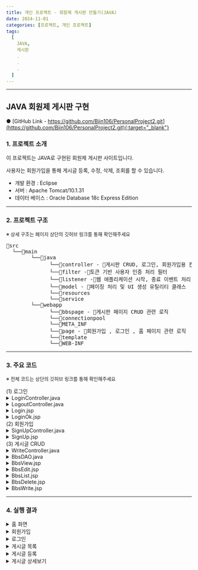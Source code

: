 ```yaml
---
title: 개인 프로젝트 - 회원제 게시판 만들기(JAVA)
date: 2024-11-01
categories: [프로젝트, 개인 프로젝트]
tags:
  [
    JAVA,
    게시판
    .
    .
    .
  ]
---
```


---

## <span class="centered-title">**JAVA 회원제 게시판 구현**</span>

● [GitHub Link - https://github.com/Biin106/PersonalProject2.git](https://github.com/Biin106/PersonalProject2.git){:target="_blank"}

### <span class="larger-text">1. **프로젝트 소개**</span>

이 프로젝트는 JAVA로 구현된 회원제 게시판 사이트입니다.

사용자는 회원가입을 통해 게시글 등록, 수정, 삭제, 조회를 할 수 있습니다.

- 개발 환경 : Eclipse
- 서버 : Apache Tomcat/10.1.31
- 데이터 베이스 : Oracle Database 18c Express Edition

---

### <span class="larger-text">2. **프로젝트 구조**</span>
<span style="font-size: 13px;">※ 상세 구조는 페이지 상단의 깃허브 링크를 통해 확인해주세요</span>

<pre class = "structure">
📁src
&nbsp;&nbsp;└──📁main
    &nbsp;&nbsp;&nbsp;&nbsp;└──📁java
          &nbsp;&nbsp;&nbsp;&nbsp;└──📁controller - 📄게시판 CRUD, 로그인, 회원가입용 컨트롤러
          &nbsp;&nbsp;&nbsp;&nbsp;└──📁filter -📄토큰 기반 사용자 인증 처리 필터
          &nbsp;&nbsp;&nbsp;&nbsp;└──📁listener -📄웹 애플리케이션 시작, 종료 이벤트 처리 리스너
          &nbsp;&nbsp;&nbsp;&nbsp;└──📁model - 📄페이징 처리 및 UI 생성 유틸리티 클래스
          &nbsp;&nbsp;&nbsp;&nbsp;└──📁resources
          &nbsp;&nbsp;&nbsp;&nbsp;└──📁service
    &nbsp;&nbsp;&nbsp;&nbsp;└──📁webapp
          &nbsp;&nbsp;&nbsp;&nbsp;└──📁bbspage - 📄게시판 페이지 CRUD 관련 로직 
          &nbsp;&nbsp;&nbsp;&nbsp;└──📁connectionpool
          &nbsp;&nbsp;&nbsp;&nbsp;└──📁META_INF
          &nbsp;&nbsp;&nbsp;&nbsp;└──📁page - 📄회원가입 , 로그인 , 홈 페이지 관련 로직
          &nbsp;&nbsp;&nbsp;&nbsp;└──📁template 
          &nbsp;&nbsp;&nbsp;&nbsp;└──📁WEB-INF
</pre>

---

### <span class="larger-text">3. **주요 코드**</span>

<span style="font-size: 13px;">※ 전체 코드는 상단의 깃허브 링크를 통해 확인해주세요</span>
<div class="little-one">
<span class="little-title">(1) 로그인</span>
</div>
<details>
<summary class="custom-summary2">LoginController.java</summary>
<div class = "toggle-content">
<pre class = "code-box">
<code class = "language-java">
package controller.login;

import java.io.IOException;

import jakarta.servlet.ServletException;
import jakarta.servlet.annotation.WebServlet;
import jakarta.servlet.http.Cookie;
import jakarta.servlet.http.HttpServlet;
import jakarta.servlet.http.HttpServletRequest;
import jakarta.servlet.http.HttpServletResponse;
import jakarta.servlet.http.HttpSession;

import model.user.UserDAO;

@WebServlet("/LoginController")
public class LoginController extends HttpServlet {
    private static final long serialVersionUID = 1L;

    protected void doPost(HttpServletRequest request, HttpServletResponse response) throws ServletException, IOException {
        request.setCharacterEncoding("UTF-8");

        String username = request.getParameter("username");
        String password = request.getParameter("password");

        // 간단한 유효성 검사 (비밀번호 확인은 UserDAO에서 처리)
        if (username == null || username.trim().isEmpty() || password == null || password.isEmpty()) {
            handleError(request, response, "아이디와 비밀번호를 모두 입력하세요");
            return;
        }

        UserDAO userDAO = new UserDAO();

        // 아이디와 비밀번호 검증
        if (userDAO.validateUser(username, password)) {
            // 인증 성공 시 토큰 발급
            String token = userDAO.issueToken(username);
            Cookie tokenCookie = new Cookie("token", token);
            tokenCookie.setMaxAge(60 * 60 * 24 * 7); // 쿠키 유효기간 설정 (예: 7일)
            response.addCookie(tokenCookie);

            // HttpSession을 이용하여 username을 세션에 저장
            HttpSession session = request.getSession();
            request.getSession().setAttribute("token", token);
            session.setAttribute("token", token);
            session.setAttribute("username", username);

            // 로그인 성공 후 이동할 페이지로 리다이렉트
            response.sendRedirect(request.getContextPath() + "/page/LoginOk.jsp");
        } else {
            // 인증 실패 시 에러 메시지 출력
            handleError(request, response, "아이디 또는 비밀번호가 잘못되었습니다");
        }
    }

    private void handleError(HttpServletRequest request, HttpServletResponse response, String message) throws ServletException, IOException {
        request.setAttribute("errorMessage", message);
        request.getRequestDispatcher("/page/Login.jsp").forward(request, response);
    }
}
</code>
</pre>
</div>
</details>
<details>
<summary class="custom-summary2">LogoutController.java</summary>
<div class = "toggle-content">
<pre class = "code-box">
<code class = "language-java">
package controller.login;

import java.io.IOException;

import jakarta.servlet.ServletException;
import jakarta.servlet.annotation.WebServlet;
import jakarta.servlet.http.Cookie;
import jakarta.servlet.http.HttpServlet;
import jakarta.servlet.http.HttpServletRequest;
import jakarta.servlet.http.HttpServletResponse;

@WebServlet("/LogoutController")
public class LogoutController extends HttpServlet {
    private static final long serialVersionUID = 1L;

    protected void doPost(HttpServletRequest request, HttpServletResponse response) throws ServletException, IOException {
        // 세션 및 쿠키 초기화
        request.getSession().invalidate(); // 세션 무효화
        
        // 토큰 쿠키 삭제
        Cookie[] cookies = request.getCookies();
        if (cookies != null) {
            for (Cookie cookie : cookies) {
                if (cookie.getName().equals("token")) {
                    cookie.setMaxAge(0); // 쿠키 유효기간을 0으로 설정하여 삭제
                    response.addCookie(cookie);
                    break;
                }
            }
        }

        // 로그아웃 후 리다이렉트
        response.sendRedirect(request.getContextPath() + "/page/Login.jsp");
    }

    protected void doGet(HttpServletRequest request, HttpServletResponse response) throws ServletException, IOException {
        doPost(request, response); // GET 요청을 POST로 전환하여 처리
    }
}
</code>
</pre>
</div>
</details>

<details>
<summary class="custom-summary2">Login.jsp</summary>
<div class = "toggle-content">
<pre class = "code-box">
<code class = "language-java">
&lt;%@ page language=&quot;java&quot; contentType=&quot;text/html; charset=UTF-8&quot; pageEncoding=&quot;UTF-8&quot; %&gt;
&lt;%@ taglib prefix=&quot;c&quot; uri=&quot;http://java.sun.com/jsp/jstl/core&quot; %&gt;

&lt;!DOCTYPE html&gt;
&lt;html&gt;
&lt;head&gt;
    &lt;jsp:include page=&quot;/template/Config.jsp&quot; /&gt;
    &lt;title&gt;Login&lt;/title&gt;
    &lt;script&gt;
        document.addEventListener(&#39;DOMContentLoaded&#39;, function() {
            var errorMsg = &#39;&lt;%= request.getAttribute(&quot;errorMsg&quot;) %&gt;&#39;;
            if (errorMsg &amp;&amp; errorMsg !== &#39;null&#39;) {
                alert(errorMsg);
            }
        });
    &lt;/script&gt;
&lt;/head&gt;
&lt;body&gt;
    &lt;div class=&quot;container&quot;&gt;
        &lt;div class=&quot;container-fluid&quot;&gt;
            &lt;jsp:include page=&quot;/template/Header.jsp&quot; /&gt;
            &lt;div class=&quot;p-5 bg-success text-white&quot;&gt;
                &lt;h1 style=&quot;font-weight: bold;&quot;&gt;로그인&lt;/h1&gt;
            &lt;/div&gt;
            &lt;fieldset class=&quot;border rounded-3 p-3 text-center mt-3 mb-3&quot;&gt;
                &lt;legend class=&quot;float-none w-auto px-3&quot; style=&quot;font-weight: bold;&quot;&gt;로그인 정보를 입력하세요&lt;/legend&gt;
                &lt;form class=&quot;needs-validation&quot; action=&quot;${pageContext.request.contextPath}/LoginController&quot; method=&quot;post&quot;&gt;
                    &lt;div class=&quot;row justify-content-center&quot;&gt;
                        &lt;div class=&quot;col-md-8&quot;&gt;
                            &lt;div class=&quot;row mb-3&quot;&gt;
                                &lt;div class=&quot;col-md-4 mb-2 mt-5 d-flex align-items-center justify-content-md-end&quot;&gt;
                                    &lt;label for=&quot;username&quot; class=&quot;form-label&quot; style=&quot;font-weight: bold;&quot;&gt;아이디&lt;/label&gt;
                                &lt;/div&gt;
                                &lt;div class=&quot;col-md-6 mb-3 mt-5&quot;&gt;
                                    &lt;input type=&quot;text&quot; class=&quot;form-control&quot; id=&quot;username&quot; placeholder=&quot;아이디 입력&quot; name=&quot;username&quot; value=&quot;${param.username}&quot;&gt;
                                &lt;/div&gt;
                            &lt;/div&gt;

                            &lt;div class=&quot;row mb-3&quot;&gt;
                                &lt;div class=&quot;col-md-4 mb-2 mt-3 d-flex align-items-center justify-content-md-end&quot;&gt;
                                    &lt;label for=&quot;password&quot; class=&quot;form-label&quot; style=&quot;font-weight: bold;&quot;&gt;비밀번호&lt;/label&gt;
                                &lt;/div&gt;
                                &lt;div class=&quot;col-md-6 mb-3 mt-3&quot;&gt;
                                    &lt;input type=&quot;password&quot; class=&quot;form-control&quot; id=&quot;password&quot; placeholder=&quot;비밀번호 입력&quot; name=&quot;password&quot;&gt;
                                &lt;/div&gt;
                            &lt;/div&gt;

                            &lt;div class=&quot;row mb-3&quot;&gt;
                                &lt;div class=&quot;col-md-12&quot;&gt;
                                    &lt;button type=&quot;submit&quot; class=&quot;btn btn-dark&quot;&gt;로그인&lt;/button&gt;
                                &lt;/div&gt;
                            &lt;/div&gt;

                            &lt;c:if test=&quot;${not empty errorMessage}&quot;&gt;
                                &lt;div class=&quot;row mb-3&quot;&gt;
                                    &lt;div class=&quot;col-md-12 d-flex justify-content-center&quot;&gt;
                                        &lt;div class=&quot;alert alert-danger&quot; style=&quot;max-width: 50%; padding: 20px;&quot;&gt;
                                            ${errorMessage}
                                        &lt;/div&gt;
                                    &lt;/div&gt;
                                &lt;/div&gt;
                            &lt;/c:if&gt;

                        &lt;/div&gt;
                    &lt;/div&gt;
                &lt;/form&gt;
            &lt;/fieldset&gt;
            &lt;jsp:include page=&quot;/template/Footer.jsp&quot; /&gt;
        &lt;/div&gt;
    &lt;/div&gt;
&lt;/body&gt;
&lt;/html&gt;
</code>
</pre>
</div>
</details>

<details>
<summary class="custom-summary2">LoginOk.jsp</summary>
<div class = "toggle-content">
<pre class = "code-box">
<code class = "language-java">
&lt;%@ page language=&quot;java&quot; contentType=&quot;text/html; charset=UTF-8&quot; pageEncoding=&quot;UTF-8&quot;%&gt;
&lt;%@ taglib prefix=&quot;c&quot; uri=&quot;http://java.sun.com/jsp/jstl/core&quot; %&gt;
&lt;!DOCTYPE html&gt;
&lt;html&gt;
&lt;head&gt;
    &lt;jsp:include page=&quot;/template/Config.jsp&quot;/&gt;
    &lt;title&gt;LoginOk.jsp&lt;/title&gt;
    &lt;script&gt;
        // 클라이언트 측 JavaScript 코드 작성
        var token = &#39;${sessionScope.token}&#39;;
        localStorage.setItem(&#39;token&#39;, token); // 예: 로컬 스토리지에 토큰 저장
    &lt;/script&gt;
&lt;/head&gt;
&lt;body&gt;
    &lt;div class=&quot;container&quot;&gt;
        &lt;div class=&quot;container-fluid&quot;&gt;
            &lt;jsp:include page=&quot;/template/Header.jsp&quot;/&gt;
            
            &lt;!-- 컨텐츠 시작 --&gt;    
            &lt;div class=&quot;p-5 bg-success text-white&quot;&gt;
                &lt;h1 style=&quot;font-weight:bold;&quot;&gt;로그인 성공&lt;/h1&gt;
            &lt;/div&gt;    
            
            &lt;fieldset class=&quot;border rounded-3 p-3 text-center mt-3 mb-3&quot;&gt;
                &lt;h3 class=&quot;display-6&quot; style=&quot;font-weight:bold;&quot;&gt;${sessionScope.username}님 환영합니다!&lt;/h3&gt;
                
                &lt;div class=&quot;row mt-4&quot;&gt;
                    &lt;div class=&quot;col-md-12&quot;&gt;
                        &lt;h5&gt;상단 메뉴를 통해 이동해주세요&lt;/h5&gt;
                    &lt;/div&gt;
                &lt;/div&gt;
            &lt;/fieldset&gt;        
            &lt;!-- 컨텐츠 끝 --&gt;
            
            &lt;jsp:include page=&quot;/template/Footer.jsp&quot;/&gt;        
        &lt;/div&gt;&lt;!-- container-fluid --&gt;
    &lt;/div&gt;&lt;!-- container --&gt;
    
    &lt;script&gt;
        document.getElementById(&#39;boardBtn&#39;).addEventListener(&#39;click&#39;, function() {
            window.location.href = &#39;${pageContext.request.contextPath}/BoardController&#39;; // 게시판 페이지 경로로 변경
        });
    &lt;/script&gt;
&lt;/body&gt;
&lt;/html&gt;
</code>
</pre>
</div>
</details>
<div class="little">
<span class="little-title">(2) 회원가입</span>
</div>

<details>
<summary class="custom-summary2">SignUpController.java</summary>
<div class = "toggle-content">
<pre class = "code-box">
<code class = "language-java">
package controller.signup;

import java.io.IOException;

import jakarta.servlet.ServletException;
import jakarta.servlet.annotation.WebServlet;
import jakarta.servlet.http.HttpServlet;
import jakarta.servlet.http.HttpServletRequest;
import jakarta.servlet.http.HttpServletResponse;
import model.user.UserDAO;
import model.user.UserDTO;

@WebServlet("/SignUpController")
public class SignUpController extends HttpServlet {
    private static final long serialVersionUID = 1L;

    protected void doPost(HttpServletRequest request, HttpServletResponse response) throws ServletException, IOException {
        request.setCharacterEncoding("UTF-8");

        String username = request.getParameter("username");
        String password = request.getParameter("password");
        String passwordConfirm = request.getParameter("passwordConfirm");
        String gender = request.getParameter("gender");
        String[] interests = request.getParameterValues("interests");
        String grade = request.getParameter("grade");
        String self = request.getParameter("self");
        String token = request.getParameter("token");

        // 유효성 검사
        if (username == null || username.trim().isEmpty()) {
            handleError(request, response, "아이디를 입력하세요");
            return;
        }

        if (password == null || password.isEmpty()) {
            handleError(request, response, "비밀번호를 입력하세요");
            return;
        }

        if (!password.equals(passwordConfirm)) {
            handleError(request, response, "비밀번호를 다시 한번 확인해 주세요");
            return;
        }

        if (gender == null || gender.isEmpty()) {
            handleError(request, response, "성별을 선택하세요");
            return;
        }

        if (interests == null || interests.length < 2) {
            handleError(request, response, "관심사항은 2개 이상 선택하세요");
            return;
        }

        if (grade == null || grade.isEmpty()) {
            handleError(request, response, "학력을 선택하세요");
            return;
        }

        if (self == null || self.trim().isEmpty()) {
            handleError(request, response, "자기소개를 입력하세요");
            return;
        }

        // 중복 체크
        UserDAO userDAO = new UserDAO();
        if (userDAO.checkUsernameExists(username)) {
            handleError(request, response, "중복된 아이디가 있습니다. 다른 아이디를 사용해주세요");
            return;
        }

        // 유효성 검사를 모두 통과하면 UserDTO 객체를 생성하고 저장
        UserDTO user = new UserDTO(username, password, passwordConfirm, gender, interests, grade, self, token);

        if (userDAO.saveUser(user)) {
            // 성공적으로 저장된 경우
        	request.setAttribute("username", username);
            request.getRequestDispatcher("/page/SignUpOk.jsp").forward(request, response);
        } else {
            // 저장 실패한 경우
            handleError(request, response, "회원가입에 실패했습니다. 다시 시도해주세요.");
        }
    }

    // 오류 발생 시 처리 메서드
    private void handleError(HttpServletRequest request, HttpServletResponse response, String message) throws ServletException, IOException {
        request.setAttribute("modalMessage", message);
        request.getRequestDispatcher("/page/SignUp.jsp").forward(request, response);
    }
}
</code>
</pre>
</div>
</details>

<details>
<summary class="custom-summary2">SignUp.jsp</summary>
<div class = "toggle-content">
<pre class = "code-box">
<code class = "language-java">
&lt;%@page import=&quot;java.util.Arrays&quot;%&gt;
&lt;%@ page language=&quot;java&quot; contentType=&quot;text/html; charset=UTF-8&quot; pageEncoding=&quot;UTF-8&quot;%&gt;
&lt;%@ taglib prefix=&quot;c&quot; uri=&quot;http://java.sun.com/jsp/jstl/core&quot;%&gt;
&lt;!DOCTYPE html&gt;
&lt;html&gt;
&lt;head&gt;
&lt;jsp:include page=&quot;/template/Config.jsp&quot; /&gt;
&lt;script src=&quot;https://code.jquery.com/jquery-3.6.0.min.js&quot;&gt;&lt;/script&gt;
&lt;link
    href=&quot;https://cdn.jsdelivr.net/npm/bootstrap@5.3.3/dist/css/bootstrap.min.css&quot;
    rel=&quot;stylesheet&quot;&gt;
&lt;script
    src=&quot;https://cdn.jsdelivr.net/npm/bootstrap@5.3.3/dist/js/bootstrap.bundle.min.js&quot;&gt;&lt;/script&gt;
&lt;title&gt;SignUp.jsp&lt;/title&gt;
&lt;/head&gt;
&lt;body&gt;

    &lt;div class=&quot;container&quot;&gt;
        &lt;div class=&quot;container-fluid&quot;&gt;
            &lt;jsp:include page=&quot;/template/Header.jsp&quot; /&gt;

            &lt;!-- 회원가입 양식 시작 --&gt;
            &lt;div class=&quot;p-5 bg-success text-white mb-3&quot;&gt;
                &lt;h1 style=&quot;font-weight: bold;&quot;&gt;회원가입&lt;/h1&gt;
            &lt;/div&gt;
            &lt;form action=&quot;signup.do&quot; method=&quot;post&quot; class=&quot;needs-validation&quot; novalidate&gt;
                &lt;div class=&quot;form-group&quot;&gt;
                    &lt;label for=&quot;username&quot;&gt;사용자 이름&lt;/label&gt;
                    &lt;input type=&quot;text&quot; class=&quot;form-control&quot; id=&quot;username&quot; name=&quot;username&quot; required&gt;
                    &lt;div class=&quot;invalid-feedback&quot;&gt;사용자 이름을 입력하세요.&lt;/div&gt;
                &lt;/div&gt;

                &lt;div class=&quot;form-group&quot;&gt;
                    &lt;label for=&quot;email&quot;&gt;이메일&lt;/label&gt;
                    &lt;input type=&quot;email&quot; class=&quot;form-control&quot; id=&quot;email&quot; name=&quot;email&quot; required&gt;
                    &lt;div class=&quot;invalid-feedback&quot;&gt;유효한 이메일을 입력하세요.&lt;/div&gt;
                &lt;/div&gt;

                &lt;div class=&quot;form-group&quot;&gt;
                    &lt;label for=&quot;password&quot;&gt;비밀번호&lt;/label&gt;
                    &lt;input type=&quot;password&quot; class=&quot;form-control&quot; id=&quot;password&quot; name=&quot;password&quot; required&gt;
                    &lt;div class=&quot;invalid-feedback&quot;&gt;비밀번호를 입력하세요.&lt;/div&gt;
                &lt;/div&gt;

                &lt;button type=&quot;submit&quot; class=&quot;btn btn-primary mt-3&quot;&gt;회원가입&lt;/button&gt;
            &lt;/form&gt;
            &lt;!-- 회원가입 양식 끝 --&gt;

        &lt;/div&gt;
    &lt;/div&gt;

&lt;/body&gt;
&lt;/html&gt;
</code>
</pre>
</div>
</details>

<div class="little">
<span class="little-title">(3) 게시글 CRUD</span>
</div>

<details>
<summary class="custom-summary2">WriteController.java</summary>
<div class = "toggle-content">
<pre class = "code-box">
<code class = "language-java">
package controller.bbs;

import java.io.IOException;
import java.io.PrintWriter;

import jakarta.servlet.ServletContext;
import jakarta.servlet.ServletException;
import jakarta.servlet.annotation.WebServlet;
import jakarta.servlet.http.HttpServlet;
import jakarta.servlet.http.HttpServletRequest;
import jakarta.servlet.http.HttpServletResponse;
import jakarta.servlet.http.HttpSession;
import model.bbs.BbsDAO;
import model.bbs.BbsDTO;

@WebServlet("/WriteController")
public class WriteController extends HttpServlet {
    private static final long serialVersionUID = 1L;

    protected void doPost(HttpServletRequest request, HttpServletResponse response) throws ServletException, IOException {
        HttpSession session = request.getSession();
        String username = (String) session.getAttribute("username");
        String token = (String) session.getAttribute("token");

        response.setContentType("text/html; charset=UTF-8");
        PrintWriter out = response.getWriter();

        // 사용자 아이디가 없으면 로그인 페이지로 이동
        if (username == null || username.isEmpty() || token == null || token.isEmpty()) {
            response.sendRedirect("/YoonSeongBinProj2/page/Login.jsp");
        } else {
            // 제목과 내용을 파라미터에서 가져오기
            String title = request.getParameter("title");
            String content = request.getParameter("content");

            // 제목이나 내용이 비어있는 경우
            if (title == null || title.trim().isEmpty() || content == null || content.trim().isEmpty()) {
                out.println("<script>");
                out.println("alert('제목과 내용을 입력해주세요.');");
                out.println("history.back();"); // 이전 페이지로 돌아가기
                out.println("</script>");
            } else {
                // 게시글 등록 로직
                ServletContext application = getServletContext();
                BbsDTO item = new BbsDTO();
                item.setContent(content);
                item.setTitle(title);
                item.setUsername(username);
                
              
                
                BbsDAO dao = new BbsDAO(application);
                int affected = dao.insert(item);
                dao.close();

                if (affected > 0) {
                    out.println("<script>");
                    out.println("alert('게시글 등록이 완료되었습니다');");
                    out.println("location.href='/YoonSeongBinProj2/bbspage/BbsList.jsp';"); // 게시글 목록 페이지로 이동
                    out.println("</script>");
                } else {
                    out.println("<script>");
                    out.println("alert('게시글 등록에 실패하였습니다. 다시 시도해주세요');");
                    out.println("history.back();"); // 이전 페이지로 돌아가기
                    out.println("</script>");
                }
            }
        }
    }

    protected void doGet(HttpServletRequest request, HttpServletResponse response) throws ServletException, IOException {
        doPost(request, response);
    }
}
</code>
</pre>
</div>
</details>

<details>
<summary class="custom-summary2">BbsDAO.java</summary>
<div class = "toggle-content">
<pre class = "code-box">
<code class = "language-java">
package model.bbs;

import java.sql.Connection;

import java.sql.PreparedStatement;
import java.sql.ResultSet;
import java.sql.SQLException;
import java.util.ArrayList;
import java.util.HashMap;
import java.util.List;
import java.util.Map;


import javax.naming.Context;
import javax.naming.InitialContext;
import javax.naming.NamingException;
import javax.sql.DataSource;

import jakarta.servlet.ServletContext;

import service.DAOService;

//DAO(Data Access Object):데이타에 접근해서 CRUD작업을 수행하는 업무처리 로직을 갖고 있는 객체
public class BbsDAO2 implements DAOService&lt;BbsDTO&gt; {

	//필드]
	private Connection conn;
	private ResultSet rs;
	private PreparedStatement psmt;
	
	//생성자]
	public BbsDAO2(ServletContext context) {
	    try {
	        Context initContext = new InitialContext();
	        Context envContext = (Context) initContext.lookup("java:comp/env");
	        DataSource dataSource = (DataSource) envContext.lookup("jdbc/ICTUSER");
	        conn = dataSource.getConnection();
	    } catch (NamingException | SQLException e) {
	        e.printStackTrace();
	    }
	}
	
	//자원반납용]
	@Override
	public void close() {
		try {
			if(rs !=null) rs.close();
			if(psmt !=null) psmt.close();
			if(conn !=null) conn.close();
		}
		catch(SQLException e) {}
	}/////
	//전체 목록 가져오기]
	/*
	 * 페이징 로직 추가하기
	 * DAO에서 할일
	 * 1. 전체 목록 쿼리를 구간 쿼리 혹은 RANK()함수로 변경
	 * 2. 총 레코드수 구하는 메소드 추가	
	 * JSP에서는 
	 * List.jsp에 페이징 관련 코드 추가
	 */
	public List&lt;BbsDTO&gt; findAll(Map&lt;String, String&gt; map) {
	    List&lt;BbsDTO&gt; items = new ArrayList&lt;&gt;();

	    String sql = "SELECT b.id, b.title, b.content, b.hitcount, b.postdate, b.username "
	               + "FROM bbs b ";

	    // 검색 조건 추가
	    if (map.get("searchColumn") != null) {
	        if ("username".equals(map.get("searchColumn"))) {
	            sql += "WHERE b.username LIKE '%" + map.get("searchWord") + "%' ";
	        } else {
	            sql += "WHERE " + map.get("searchColumn") + " LIKE '%" + map.get("searchWord") + "%' ";
	        }
	    }

	    sql += "ORDER BY b.id DESC";

	    try {
	        psmt = conn.prepareStatement(sql);
	        rs = psmt.executeQuery();

	        while (rs.next()) {
	            BbsDTO item = new BbsDTO();
	            item.setId(rs.getInt("id"));
	            item.setTitle(rs.getString("title"));
	            item.setContent(rs.getString("content"));
	            item.setHitCount(rs.getInt("hitcount"));
	            item.setPostDate(rs.getDate("postdate"));
	            item.setUsername(rs.getString("username"));

	            items.add(item);
	        }
	    } catch (SQLException e) {
	        e.printStackTrace();
	    } finally {
	        // 자원 해제
	        close();
	    }

	    return items;
	}

	//총 레코드 수 얻기용
	@Override
	public int getTotalRecordCount(Map&lt;String,String&gt; map) {
		int totalRecordCount=0;
		String sql="SELECT COUNT(*) FROM bbs b JOIN users u ON b.username=u.username ";
		//검색시 아래 쿼리 추가
		if(map !=null && map.get("searchColumn") !=null) {
			sql+=" WHERE "+map.get("searchColumn") + " LIKE '%"+map.get("searchWord")+"%' ";
		}
		try {
			psmt = conn.prepareStatement(sql);
			rs = psmt.executeQuery();
			rs.next();
			totalRecordCount= rs.getInt(1);
		}
		catch(SQLException e) {e.printStackTrace();}
		return totalRecordCount;
	}//////////////////
	//상세보기용-레코드 하나 조회
	@Override
	public BbsDTO findById(String ... params) {
		BbsDTO item=null;
		
		try {
			
			//목록에서 넘어온 경우에만
			if(params.length &gt;=2 && params[1].toUpperCase().startsWith("BBSLIST")) {
				//조회수 증가
				psmt = conn.prepareStatement("UPDATE bbs SET hitcount= hitcount+1 WHERE id=?");
				psmt.setString(1, params[0]);
				psmt.executeUpdate();
			}
				
			//레코드 하나 조회
			psmt = conn.prepareStatement("SELECT b.*,name FROM bbs b JOIN users u ON b.username=u.username WHERE id=?");
			psmt.setString(1, params[0]);
			rs = psmt.executeQuery();
			if(rs.next()) {
				item = new BbsDTO();
				item.setContent(rs.getString(4));
				item.setHitCount(rs.getInt(5));
				item.setId(rs.getInt(1));
				item.setPostDate(rs.getDate(6));
				item.setTitle(rs.getString(3));
				item.setUsername(rs.getString(2));
			}
		}
		catch(SQLException e) {e.printStackTrace();}
		return item;
	}
	//이전글/다음글 조회
	public Map&lt;String, BbsDTO&gt; prevNext(String curentId){
		Map&lt;String, BbsDTO&gt; map = new HashMap&lt;&gt;();
		try {
			//이전글 얻기]
			psmt = conn.prepareStatement("SELECT id,title FROM bbs WHERE id=(SELECT MAX(id) FROM bbs WHERE id &lt; ?)");
			psmt.setString(1,curentId);
			rs = psmt.executeQuery();
			if(rs.next()) {
				map.put("PREV", new BbsDTO(rs.getLong(1), null, rs.getString(2), null, 0, null));
			}
			
			//다음글 얻기]
			psmt = conn.prepareStatement("SELECT id,title FROM bbs WHERE id=(SELECT MIN(id) FROM bbs WHERE id &gt; ?)");
			psmt.setString(1,curentId);
			rs = psmt.executeQuery();
			if(rs.next()) {
				map.put("NEXT", new BbsDTO(rs.getLong(1), null, rs.getString(2), null, 0, null));
			}
			
		}
		catch(SQLException e) {e.printStackTrace();}
		
		return map;
	}	
	
	//입력용
	@Override
	public int insert(BbsDTO dto) {
		int affected=0;
		try {
			psmt = conn.prepareStatement("INSERT INTO BBS VALUES(SEQ_BBS.NEXTVAL,?,?,?,DEFAULT,DEFAULT)");
			psmt.setString(1, dto.getUsername());
			psmt.setString(2, dto.getTitle());
			psmt.setString(3, dto.getContent());
			affected=psmt.executeUpdate();
			
			rs = psmt.getGeneratedKeys();
			if (rs.next()) {
			    dto.setId(rs.getLong(1)); // 삽입된 ID를 DTO에 설정
			}
			
		}
		catch(SQLException e) {e.printStackTrace();}
		return affected;
	}////////////

	@Override
	public int update(BbsDTO dto) {
		int affected=0;
		try {
			psmt = conn.prepareStatement("UPDATE bbs SET title=?,content=? WHERE id=?");
			psmt.setLong(3, dto.getId());
			psmt.setString(1, dto.getTitle());
			psmt.setString(2, dto.getContent());
			affected=psmt.executeUpdate();
			
		}
		catch(SQLException e) {e.printStackTrace();}
		return affected;
	}
	//삭제용
	@Override
	public int delete(BbsDTO dto) {
		int affected=0;
		try {
			psmt = conn.prepareStatement("DELETE FROM bbs WHERE id=?");
			psmt.setLong(1, dto.getId());
			affected = psmt.executeUpdate();
		}
		catch(SQLException e) {e.printStackTrace();}
		return affected;
	}
	
	//회원여부 판단용]
	public boolean isUser(String username,String password) {
		try {
			psmt = conn.prepareStatement("SELECT COUNT(*) FROM users WHERE username=? AND password=?");
			psmt.setString(1, username);
			psmt.setString(2, password);
			rs = psmt.executeQuery();
			rs.next();
			if(rs.getInt(1)==0) return false;
		
		}
		catch(SQLException e) {
			e.printStackTrace();
			return false;
		}
		return true;
	}

}////
</code>
</pre>
</div>
</details>

<details>
<summary class="custom-summary2">BbsView.jsp</summary>
<div class = "toggle-content">
<pre class = "code-box">
<code class = "language-java">
&lt;%@page import="model.PagingUtil"%&gt;
&lt;%@page import="java.util.Map"%&gt;
&lt;%@page import="model.bbs.BbsDTO"%&gt;
&lt;%@page import="java.util.List"%&gt;
&lt;%@page import="model.bbs.BbsDAO"%&gt;
&lt;%@ page language="java" contentType="text/html; charset=UTF-8"
	pageEncoding="UTF-8"%&gt;
&lt;!--  로그인 여부 판단:필터 사용시 아래 주석처리 --&gt;
&lt;%-- &lt;jsp:include page="/common/IsUser.jsp" /&gt;--%&gt;

&lt;%
	//1]파라미터(키값) 받기
	long id = Long.parseLong(request.getParameter("id"));
	//현재 페이지번호 받기
	 String nowPageParam = request.getParameter(PagingUtil.NOWPAGE);
    int nowPage = (nowPageParam != null && !nowPageParam.isEmpty()) ? Integer.parseInt(nowPageParam) : 1;
	//페이지 사이즈 -삭제용
	 String pageSizeParam = request.getParameter(PagingUtil.PAGE_SIZE);
    int pageSize = (pageSizeParam != null && !pageSizeParam.isEmpty()) ? Integer.parseInt(pageSizeParam) : 10;
	//검색시
	String searchColumn = request.getParameter("searchColumn");
	String searchWord = request.getParameter("searchWord");
	String searchQuery="";
	if( searchColumn !=null && searchWord.length() !=0){		
		searchQuery=String.format("searchColumn=%s&searchWord=%s&", searchColumn,searchWord);
		
	}
	
	//2]CRUD작업용 BBSDao생성
	BbsDAO dao = new BbsDAO(application);
	//이전 페이지명 얻기:List.jsp에서 뷰로 올때만 조회수 증가 하기 위함
	//물론 파라미터 전달로 판단해도 됨.
	
	String referer=request.getHeader("referer");
	//System.out.println("이전 페이지:"+referer);//http://localhost:8080/JspNServletProj/bbs08/List.jsp
	String prevPage = referer.substring(referer.lastIndexOf("/")+1);
	//레코드 하나 가져오기
	BbsDTO item= dao.findById(String.valueOf(id),prevPage);	
	if(item==null){
		out.println("&lt;script&gt;");
		out.println("alert('유효하지 않는 글 번호입니다');");
		out.println("history.back();");
		out.println("&lt;/script&gt;");
		dao.close();
		return;
		
	}
	//내용 줄바꿈 처리
	item.setContent(item.getContent().replace("\r\n", "&lt;br/&gt;"));
	//이전글/다음글 조회
	Map&lt;String,BbsDTO&gt; map= dao.prevNext(String.valueOf(id));	
	dao.close();
%&gt;

&lt;%
    // 쿠키에서 토큰 가져오기
    Cookie[] cookies = request.getCookies();
    String token = null;
    if (cookies != null) {
        for (Cookie cookie : cookies) {
            if ("token".equals(cookie.getName())) {
                token = cookie.getValue();
                break;
            }
        }
    }

    // 세션에서 사용자 이름 가져오기
    String username = (String) session.getAttribute("username");

    // 토큰 유효성 검사
    boolean isValidToken = false;
    if (username != null && token != null) {
        model.user.UserDAO userDAO = new model.user.UserDAO();
        isValidToken = userDAO.validateToken(username, token);
        
        if (!isValidToken) {
            // 토큰이 유효하지 않다면 세션 무효화 및 쿠키 삭제
            session.invalidate();
            Cookie tokenCookie = new Cookie("token", null);
            tokenCookie.setMaxAge(0);
            response.addCookie(tokenCookie);
            username = null; // 비로그인 상태로 설정
        }
    } else {
        // 사용자 이름이나 토큰이 없으면 비로그인 상태로 처리
        username = null;
    }
%&gt;

&lt;!DOCTYPE html&gt;
&lt;html&gt;
&lt;head&gt;
&lt;%--@ include file="/template/Config.jsp" --%&gt;
&lt;jsp:include page="/template/Config.jsp" /&gt;
&lt;title&gt;BbsView.jsp&lt;/title&gt;
&lt;style&gt;
th.bg-dark.text-white {
	text-align: center;
}
&lt;/style&gt;
&lt;script&gt;
    function isDelete(){
        var pageSize = "&lt;%=pageSize %&gt;";
        if(pageSize === null || pageSize === "") {
            pageSize = "10"; // 기본값 설정
        }
        if(confirm("정말로 삭제하시겠습니까?")){
            location.replace("/YoonSeongBinProj2/bbspage/BbsDelete.jsp?id=&lt;%=item.getId()%&gt;&&lt;%=PagingUtil.NOWPAGE %&gt;=&lt;%=nowPage%&gt;&&lt;%=PagingUtil.PAGE_SIZE %&gt;=" + pageSize);
        }
    }
&lt;/script&gt;
&lt;/head&gt;
&lt;body&gt;
	&lt;div class="container"&gt;
		&lt;div class="container-fluid"&gt;
			&lt;%--@ include file="/template/Header.jsp" --%&gt;
			&lt;jsp:include page="/template/Header.jsp" /&gt;

			&lt;!-- 컨텐츠 시작 --&gt;
			&lt;div class="p-5 bg-success text-white"&gt;
				&lt;h1 style="font-weight:bold"&gt;작성글 상세 보기&lt;/h1&gt;
			&lt;/div&gt;
			&lt;fieldset class="border rounded-3 p-3 text-center mt-2"&gt;
			&lt;table class="table table-hover"&gt;
				&lt;tbody&gt;
					&lt;tr &gt;
						&lt;th class="bg-dark w-25 text-white" &gt;번호&lt;/th&gt;
						&lt;td&gt;&lt;%=item.getId() %&gt;&lt;/td&gt;
					&lt;/tr&gt;
					&lt;tr&gt;
						&lt;th class="bg-dark w-25 text-white"&gt;작성자&lt;/th&gt;
						&lt;td&gt;&lt;%=item.getUsername() %&gt;&lt;/td&gt;
					&lt;/tr&gt;
					&lt;tr&gt;
						&lt;th class="bg-dark w-25 text-white"&gt;작성일&lt;/th&gt;
						&lt;td&gt;&lt;%=item.getPostDate() %&gt;&lt;/td&gt;
					&lt;/tr&gt;
					&lt;tr&gt;
						&lt;th class="bg-dark w-25 text-white"&gt;조회수&lt;/th&gt;
						&lt;td&gt;&lt;%=item.getHitCount() %&gt;&lt;/td&gt;
					&lt;/tr&gt;
					&lt;tr&gt;
						&lt;th class="bg-dark w-25 text-white"&gt;제목&lt;/th&gt;
						&lt;td&gt;&lt;%=item.getTitle() %&gt;&lt;/td&gt;
					&lt;/tr&gt;
					&lt;tr&gt;
						&lt;th class="bg-dark text-white" colspan="2"&gt;내용&lt;/th&gt;
					&lt;/tr&gt;
					&lt;tr&gt;
						&lt;td colspan="2"&gt;&lt;%=item.getContent()%&gt;&lt;/td&gt;
					&lt;/tr&gt;

				&lt;/tbody&gt;
			&lt;/table&gt;
			&lt;!-- 이전글/다음글 --&gt;
			&lt;div&gt;
				&lt;table class="table" &gt;
					&lt;tbody&gt;
						
						&lt;tr&gt;
							&lt;td class="text-white bg-dark w-25 text-center" style="font-weight:bold"&gt;다음글&lt;/td&gt;
							&lt;td&gt;
							 &lt;%=map.get("NEXT") == null ? "다음글이 없습니다" : String.format("&lt;a href='/YoonSeongBinProj2/bbspage/BbsView.jsp?id=%s&%s=%s&%s=%s'&gt;%s&lt;/a&gt;",
                        map.get("NEXT").getId(), PagingUtil.NOWPAGE, nowPage, PagingUtil.PAGE_SIZE, pageSize, map.get("NEXT").getTitle()) %&gt;
							&lt;/td&gt;
						&lt;/tr&gt;
						&lt;tr&gt;
							&lt;td class="text-white bg-dark w-25 text-center" style="font-weight:bold"&gt;이전글&lt;/td&gt;
							&lt;td&gt;
							 &lt;%=map.get("PREV") == null ? "이전글이 없습니다" : String.format("&lt;a href='/YoonSeongBinProj2/bbspage/BbsView.jsp?id=%s&%s=%s&%s=%s'&gt;%s&lt;/a&gt;",
                        map.get("PREV").getId(), PagingUtil.NOWPAGE, nowPage, PagingUtil.PAGE_SIZE, pageSize, map.get("PREV").getTitle()) %&gt;
							&lt;/td&gt;
						&lt;/tr&gt;
					&lt;/tbody&gt;
				&lt;/table&gt;
			&lt;/div&gt;
			&lt;!-- 수정/삭제/목록 컨트롤 버튼 --&gt;
			&lt;div class="text-center"&gt;
				
				&lt;% if (isValidToken && username != null && username.equals(item.getUsername())) { %&gt;
				&lt;a href="/YoonSeongBinProj2/bbspage/BbsEdit.jsp?id=&lt;%=item.getId() %&gt;&&lt;%=PagingUtil.NOWPAGE+"="+nowPage %&gt;" class="btn btn-success"&gt;수정&lt;/a&gt; 
				&lt;a href="javascript:isDelete()"	class="btn btn-success" &gt;삭제&lt;/a&gt;				
				&lt;a href="/YoonSeongBinProj2/bbspage/BbsList.jsp?&lt;%=PagingUtil.NOWPAGE+"="+nowPage+"&"+searchQuery %&gt;" class="btn btn-success"&gt;목록&lt;/a&gt;
			 	&lt;% } else { %&gt;
				&lt;a href="/YoonSeongBinProj2/bbspage/BbsList.jsp?&lt;%=PagingUtil.NOWPAGE+"="+nowPage+"&"+searchQuery %&gt;" class="btn btn-success"&gt;목록&lt;/a&gt;
				&lt;%}%&gt;
			&lt;/div&gt;
			&lt;/fieldset&gt;
			&lt;!-- 컨텐츠 끝 --&gt;
			&lt;%--@ include file="/template/Footer.jsp" --%&gt;
			&lt;jsp:include page="/template/Footer.jsp" /&gt;
		&lt;/div&gt;
		&lt;!-- container-fluid --&gt;
	&lt;/div&gt;
	&lt;!--container  --&gt;
&lt;/body&gt;
&lt;/html&gt;

</code>
</pre>
</div>
</details>

<details>
<summary class="custom-summary2">BbsEdit.jsp</summary>
<div class = "toggle-content">
<pre class = "code-box">
<code class = "language-java">
&lt;%@page import="model.PagingUtil"%&gt;
&lt;%@page import="model.bbs.BbsDTO"%&gt;
&lt;%@page import="java.util.List"%&gt;
&lt;%@page import="model.bbs.BbsDAO"%&gt;
&lt;%@ page language="java" contentType="text/html; charset=UTF-8"
	pageEncoding="UTF-8"%&gt;
&lt;!--  로그인 여부 판단:필터 사용시 아래 주석처리 --&gt;
&lt;%-- &lt;jsp:include page="/common/IsUser.jsp" /&gt;--%&gt;
&lt;%
    // 파라미터(id) 값이 존재하고 비어있지 않으면 long 형으로 변환, 아니면 기본값 0L 사용
    String idParam = request.getParameter("id");
    long id = (idParam != null && !idParam.isEmpty()) ? Long.parseLong(idParam) : 0L;

    // 현재 페이지번호 받기
    String nowPage = request.getParameter(PagingUtil.NOWPAGE);
    
    // CRUD 작업용 BbsDao 생성
    BbsDAO dao = new BbsDAO(application);
    
    // 레코드 하나 가져오기
    BbsDTO item = dao.findById(String.valueOf(id));

    // DAO 사용 후 리소스 정리
    dao.close();
%&gt;

&lt;!DOCTYPE html&gt;
&lt;html&gt;
&lt;head&gt;
&lt;%--@ include file="/template/Config.jsp" --%&gt;
&lt;jsp:include page="/template/Config.jsp" /&gt;
&lt;title&gt;BbsEdit.jsp&lt;/title&gt;

&lt;/head&gt;
&lt;body&gt;
	&lt;div class="container"&gt;
		&lt;div class="container-fluid"&gt;
			&lt;%--@ include file="/template/Header.jsp" --%&gt;
			&lt;jsp:include page="/template/Header.jsp" /&gt;

			&lt;!-- 컨텐츠 시작 --&gt;
			&lt;div class="p-5 bg-success text-white mb-3"&gt;
				&lt;h1 style="font-weight: bold;"&gt;회원제 게시판 수정&lt;/h1&gt;
			&lt;/div&gt;
			&lt;fieldset class="border rounded-3 p-3 text-center"&gt;
				&lt;legend class="float-none w-auto px-3" style="font-weight: bold;"&gt;수정할
					제목과 내용을 입력하세요&lt;/legend&gt;
				&lt;form action="/YoonSeongBinProj2/bbspage/BbsEditOk.jsp" method="post"&gt;

					&lt;input type="hidden" name="id" value="&lt;%=id%&gt;" /&gt; &lt;input
						type="hidden" name="&lt;%=PagingUtil.NOWPAGE%&gt;" value="&lt;%=nowPage%&gt;" /&gt;

					&lt;div class="row justify-content-center"&gt;
						&lt;div class="col-md-8"&gt;
							&lt;div class="row mb-3"&gt;

								&lt;div class="col-md-4 mb-2 mt-5 d-flex align-items-center justify-content-md-end"&gt;
									&lt;label for="title" class="form-label" style="font-weight: bold;"&gt;제목&lt;/label&gt;
								&lt;/div&gt;

								&lt;div class="col-md-6 mb-3 mt-5"&gt;
									&lt;input type="text" class="form-control" id="title" placeholder="Enter title" name="title" value="&lt;%=item.getTitle()%&gt;"&gt;
								&lt;/div&gt;
						&lt;/div&gt;
								&lt;div class="row mb-3"&gt;
									&lt;div class="col-md-4 mb-2 mt-4 d-flex justify-content-md-end"&gt;
										&lt;label for="content" class="form-label" style="font-weight: bold;"&gt;내용&lt;/label&gt;
									&lt;/div&gt;

									&lt;div class="col-md-6 mb-3 mt-3"&gt;
										&lt;textarea placeholder="Enter content" class="form-control"
											rows="18" id="content" name="content"&gt;&lt;%=item.getContent()%&gt;&lt;/textarea&gt;
									&lt;/div&gt;
								&lt;/div&gt;

								&lt;div class="row mb-3"&gt;
									&lt;div class="col-md-12"&gt;
										&lt;button type="submit" class="btn btn-dark ml-auto" style="padding: 10px 30px;"&gt;수정&lt;/button&gt;
									&lt;/div&gt;
								&lt;/div&gt;
							&lt;/div&gt;
						
					&lt;/div&gt;
				&lt;/form&gt;
			&lt;/fieldset&gt;

			&lt;!-- 컨텐츠 끝 --&gt;
			&lt;%--@ include file="/template/Footer.jsp" --%&gt;
			&lt;jsp:include page="/template/Footer.jsp" /&gt;
		&lt;/div&gt;
		&lt;!-- container-fluid --&gt;
	&lt;/div&gt;
	&lt;!--container  --&gt;
&lt;/body&gt;
&lt;/html&gt;
</code>
</pre>
</div>
</details>

<details>
<summary class="custom-summary2">BbsList.jsp</summary>
<div class = "toggle-content">
<pre class = "code-box">
<code class = "language-java">
&lt;%@page import="model.PagingUtil"%&gt;
&lt;%@page import="java.util.HashMap"%&gt;
&lt;%@page import="java.util.Map"%&gt;
&lt;%@page import="model.bbs.BbsDTO"%&gt;
&lt;%@page import="java.util.List"%&gt;
&lt;%@page import="model.bbs.BbsDAO"%&gt;
&lt;%@ page language="java" contentType="text/html; charset=UTF-8"
	pageEncoding="UTF-8"%&gt;
&lt;!--  로그인 여부 판단:필터 사용시 아래 주석처리 --&gt;
&lt;%-- &lt;jsp:include page="/common/IsUser.jsp" /&gt;--%&gt;
&lt;%
//검색과 관련된 파라미터 받기
String searchColumn = request.getParameter("searchColumn");
String searchWord = request.getParameter("searchWord");
Map&lt;String, String&gt; map = new HashMap&lt;&gt;();
String linkUrl = request.getContextPath() + "/YoonSeongBinProj2/bbspage/BbsList.jsp?";
String searchQuery = "";
if (searchColumn != null && searchWord != null && !searchWord.isEmpty()) {
	map.put("searchColumn", searchColumn);
	map.put("searchWord", searchWord);
	searchQuery = String.format("searchColumn=%s&searchWord=%s&", searchColumn, searchWord);
	linkUrl += searchQuery;
}
//전체 글 목록 가져오기	
BbsDAO dao = new BbsDAO(application);


map.put(PagingUtil.PAGE_SIZE, this.getInitParameter("PAGE-SIZE"));
map.put(PagingUtil.BLOCK_PAGE, this.getInitParameter("BLOCK-PAGE"));
PagingUtil.setMapForPaging(map, dao, request);
int totalRecordCount = Integer.parseInt(map.get(PagingUtil.TOTAL_RECORD_COUNT));
int pageSize = Integer.parseInt(map.get(PagingUtil.PAGE_SIZE));
int blockPage = Integer.parseInt(map.get(PagingUtil.BLOCK_PAGE));
int nowPage = Integer.parseInt(map.get(PagingUtil.NOWPAGE));
//페이징을 위한 로직 끝
List&lt;BbsDTO&gt; items = dao.findAll(map);

dao.close();
%&gt;


&lt;!DOCTYPE html&gt;
&lt;html&gt;
&lt;head&gt;
&lt;%--@ include file="/template/Config.jsp" --%&gt;
&lt;jsp:include page="/template/Config.jsp" /&gt;
&lt;title&gt;BbsList.jsp&lt;/title&gt;

&lt;/head&gt;
&lt;body&gt;
	&lt;div class="container"&gt;
		&lt;div class="container-fluid"&gt;
			&lt;%--@ include file="/template/Header.jsp" --%&gt;
			&lt;jsp:include page="/template/Header.jsp" /&gt;

			&lt;!-- 컨텐츠 시작 --&gt;
			&lt;div class="p-5 bg-success text-white mb-3"&gt;
				&lt;h1 style="font-weight: bold;"&gt;게시판 목록&lt;/h1&gt;
			&lt;/div&gt;
			&lt;div class="my-2 text-end"&gt;
			 &lt;% String username = (String) session.getAttribute("username");
                   String token = (String) session.getAttribute("token");
                   if (username != null && token != null) { %&gt;
				&lt;a href="BbsWrite.jsp" class="btn btn-danger"&gt;게시글 등록&lt;/a&gt;
				 &lt;% } else {} %&gt;
				  
			&lt;/div&gt;
			&lt;table class="table table-hover text-center"&gt;
				&lt;thead class="table-dark"&gt;
					&lt;tr&gt;
						&lt;th class="col-1"&gt;번호&lt;/th&gt;
						&lt;th class="col-auto"&gt;제목&lt;/th&gt;
						&lt;th class="col-2"&gt;작성자&lt;/th&gt;
						&lt;th class="col-1"&gt;조회수&lt;/th&gt;
						&lt;th class="col-2"&gt;작성일&lt;/th&gt;
					&lt;/tr&gt;
				&lt;/thead&gt;
				&lt;tbody&gt;
					&lt;%
					if (items.isEmpty()) {
					%&gt;
					&lt;tr&gt;
						&lt;td colspan="5"&gt;등록된 글이 없습니다.&lt;/td&gt;
					&lt;/tr&gt;
					&lt;%
					} else {
					int loop = 0;
					for (BbsDTO item : items) {
					%&gt;
					&lt;tr&gt;
						&lt;td&gt;&lt;%=totalRecordCount - (((nowPage - 1) * pageSize) + loop)%&gt;&lt;/td&gt;
						&lt;td class="text-start"&gt;&lt;a
							href="BbsView.jsp?id=&lt;%=item.getId() + "&" + PagingUtil.NOWPAGE + "=" + nowPage + "&" + searchQuery + PagingUtil.PAGE_SIZE + "="
		+ pageSize%&gt;"&gt;&lt;%=item.getTitle()%&gt;&lt;/a&gt;&lt;/td&gt;
						&lt;td&gt;&lt;%=item.getUsername()%&gt;&lt;/td&gt;
						&lt;td&gt;&lt;%=item.getHitCount()%&gt;&lt;/td&gt;
						&lt;td&gt;&lt;%=item.getPostDate()%&gt;&lt;/td&gt;
					&lt;/tr&gt;
					&lt;%
					loop++;
					}
					}
					%&gt;
				&lt;/tbody&gt;
			&lt;/table&gt;
			&lt;!-- 페이징 출력 --&gt;
			&lt;%=PagingUtil.pagingBootStrapStyle(totalRecordCount, pageSize, blockPage, nowPage, linkUrl)%&gt;
			&lt;!-- 검색 UI --&gt;

			&lt;form method="post" class="row justify-content-center"&gt;

				&lt;div class="col-2"&gt;
					&lt;select class="form-control" name="searchColumn"&gt;
						&lt;option value="title"&gt;제목&lt;/option&gt;
						&lt;option value="content"&gt;내용&lt;/option&gt;
						&lt;option value="username"&gt; 작성자&lt;/option&gt;
					&lt;/select&gt;
				&lt;/div&gt;
				&lt;div class="col-5"&gt;
					&lt;input type="text" class="form-control mx-2"
						placeholder="검색어를 입력하세요" name="searchWord" /&gt;
				&lt;/div&gt;
				&lt;div class="col-auto"&gt;
					&lt;button type="submit" class="btn btn-primary"&gt;검색&lt;/button&gt;
				&lt;/div&gt;

			&lt;/form&gt;
			&lt;!-- 컨텐츠 끝 --&gt;
			&lt;jsp:include page="/template/Footer.jsp" /&gt;
		&lt;/div&gt;
		&lt;!-- container-fluid --&gt;
	&lt;/div&gt;
	&lt;!--container  --&gt;
&lt;/body&gt;
&lt;/html&gt;
</code>
</pre>
</div>
</details>

<details>
<summary class="custom-summary2">BbsDelete.jsp</summary>
<div class = "toggle-content">
<pre class = "code-box">
<code class = "language-java">
&lt;%@page import="java.util.HashMap"%&gt;
&lt;%@page import="java.util.Map"%&gt;
&lt;%@page import="model.PagingUtil"%&gt;
&lt;%@page import="model.bbs.BbsDTO"%&gt;
&lt;%@page import="model.bbs.BbsDAO"%&gt;
&lt;%@ page language="java" contentType="text/html; charset=UTF-8"
    pageEncoding="UTF-8"%&gt;
&lt;!-- Delete.jsp --&gt;
&lt;!--  로그인 여부 판단:필터 사용시 아래 주석처리 --&gt;
&lt;%-- &lt;jsp:include page="/common/IsUser.jsp" /&gt;--%&gt;
&lt;%
	
	//1]파라미터(키값) 받기	
	long id = Long.parseLong(request.getParameter("id"));
	//현재 페이지번호 받기
	int nowPage = request.getParameter(PagingUtil.NOWPAGE) == null ? 1 : Integer.parseInt(request.getParameter(PagingUtil.NOWPAGE));
	//페이지 사이즈 -삭제용
	int pageSize = request.getParameter(PagingUtil.PAGE_SIZE) == null ? 10 : Integer.parseInt(request.getParameter(PagingUtil.PAGE_SIZE));
	
	
	//2]CRUD작업용 BbsDao생성
	BbsDAO dao = new BbsDAO(application);	
	BbsDTO dto = new BbsDTO();
	dto.setId(id);
	int affected=dao.delete(dto);
	//삭제후에 총 페이지수를 구한다
	int totalRecordCount = dao.getTotalRecordCount(null);//검색시도 적용시는 받드시 맵을 전달
	
	int totalPage=(int)Math.ceil((double)totalRecordCount/pageSize);
	dao.close();
	if(totalPage &lt; nowPage) nowPage=totalPage;
	
	
	if(affected==1){
		response.sendRedirect("/YoonSeongBinProj2/bbspage/BbsList.jsp?"+PagingUtil.NOWPAGE+"="+nowPage);
	}
	else{
		out.println("&lt;script&gt;");
		out.println("alert('삭제 실패했어요');");
		out.println("history.back();");
		out.println("&lt;/script&gt;");
	}

%&gt;
</code>
</pre>
</div>
</details>

<details>
<summary class="custom-summary2">BbsWrite.jsp</summary>
<div class = "toggle-content">
<pre class = "code-box">
<code class = "language-java">
&lt;%@ page language="java" contentType="text/html; charset=UTF-8" pageEncoding="UTF-8"%&gt;
&lt;%@ taglib prefix="c" uri="http://java.sun.com/jsp/jstl/core"%&gt;
&lt;!DOCTYPE html&gt;
&lt;html&gt;
&lt;head&gt;
&lt;jsp:include page="/template/Config.jsp" /&gt;
&lt;title&gt;BbsWrite.jsp&lt;/title&gt;
&lt;/head&gt;
&lt;body&gt;
    &lt;div class="container"&gt;
        &lt;div class="container-fluid"&gt;
            &lt;jsp:include page="/template/Header.jsp" /&gt;
            &lt;!-- 컨텐츠 시작 --&gt;
            &lt;div class="p-5 bg-success text-white mb-3"&gt;
                &lt;h1 style="font-weight: bold;"&gt;게시글 등록&lt;/h1&gt;
            &lt;/div&gt;
            &lt;fieldset class="border rounded-3 p-3 text-center"&gt;
                &lt;legend class="float-none w-auto px-3" style="font-weight: bold;"&gt;등록할 제목과 내용을 입력하세요&lt;/legend&gt;
                &lt;form action="${pageContext.request.contextPath}/WriteController" method="post"&gt;
                
                    &lt;div class="row justify-content-center"&gt;
                        &lt;div class="col-md-8"&gt;
                            &lt;div class="row mb-3"&gt;
                            
                                &lt;div class="col-md-4 mb-2 mt-5 d-flex align-items-center justify-content-md-end"&gt;
                                    &lt;label for="title" class="form-label" style="font-weight: bold;"&gt;제목&lt;/label&gt;
                                &lt;/div&gt;
                                
                                &lt;div class="col-md-6 mb-3 mt-5"&gt;
                                    &lt;input type="text" class="form-control" id="title" placeholder="제목을 입력하세요" name="title"&gt;
                                &lt;/div&gt;
                            &lt;/div&gt;
                            
                            &lt;div class="row mb-3"&gt;
                                &lt;div class="col-md-4 mb-2 mt-4 d-flex justify-content-md-end"&gt;
                                    &lt;label for="content" class="form-label" style="font-weight: bold;"&gt;글 내용&lt;/label&gt;
                                &lt;/div&gt;
                                &lt;div class="col-md-6 mb-3 mt-3"&gt;
                                    &lt;textarea class="form-control" rows="18" id="content" name="content" placeholder="글을 입력하세요"&gt;&lt;/textarea&gt;
                                &lt;/div&gt;
                            &lt;/div&gt;
                                
                            &lt;div class="row mb-3"&gt;
                                &lt;div class="col-md-12"&gt;
                                     &lt;button type="submit" class="btn btn-dark ml-auto" style="padding: 10px 30px;"&gt;등록&lt;/button&gt;
                                &lt;/div&gt;
                            &lt;/div&gt;
                        &lt;/div&gt;
                    &lt;/div&gt;
                &lt;/form&gt;
            &lt;/fieldset&gt;
            &lt;!-- 컨텐츠 끝 --&gt;
            &lt;jsp:include page="/template/Footer.jsp" /&gt;
        &lt;/div&gt;
        &lt;!-- container-fluid --&gt;
    &lt;/div&gt;
    &lt;!--container  --&gt;
&lt;/body&gt;
&lt;/html&gt;
</code>
</pre>
</div>
</details>

---

### <span class="larger-text">4. **실행 결과**</span>
<details>
<summary class="custom-summary2">홈 화면</summary>
<div style="text-align: center;">
<img src="assets/img/favicons/개인프로젝트2결과(1).png" style="border: 2px solid rgb(73, 75, 76); border-radius: 5px;" width="800px"  height="800px" />
</div>
</details>

<details>
<summary class="custom-summary2">회원가입</summary>
<div style="text-align: center;">
<img src="assets/img/favicons/개인프로젝트2결과(2).png" style="border: 2px solid rgb(73, 75, 76); border-radius: 5px;" width="800px"  height="800px" />
</div>
</details>

<details>
<summary class="custom-summary2">로그인</summary>
<div style="text-align: center;">
<img src="assets/img/favicons/개인프로젝트2결과(3).png" style="border: 2px solid rgb(73, 75, 76); border-radius: 5px;" width="800px"  height="800px" />
</div>
</details>

<details>
<summary class="custom-summary2">게시글 목록</summary>
<div style="text-align: center;">
<img src="assets/img/favicons/개인프로젝트2결과(4).png" style="border: 2px solid rgb(73, 75, 76); border-radius: 5px;" width="800px"  height="800px" />
</div>
</details>

<details>
<summary class="custom-summary2">게시글 등록</summary>
<div style="text-align: center;">
<img src="assets/img/favicons/개인프로젝트2결과(5).png" style="border: 2px solid rgb(73, 75, 76); border-radius: 5px;" width="800px"  height="800px" />
</div>
</details>

<details>
<summary class="custom-summary2">게시글 상세보기</summary>
<div style="text-align: center;">
<img src="assets/img/favicons/개인프로젝트2결과(6).png" style="border: 2px solid rgb(73, 75, 76); border-radius: 5px;" width="800px"  height="800px" />
</div>
</details>


